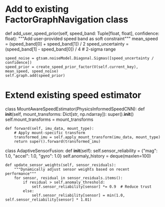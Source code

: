 # Add to existing FactorGraphNavigation class
def add_user_speed_prior(self, speed_band: Tuple[float, float], confidence: float):
    """Add user-provided speed band as soft constraint"""
    mean_speed = (speed_band[0] + speed_band[1]) / 2
    speed_uncertainty = (speed_band[1] - speed_band[0]) / 4  # 2-sigma range
    
    speed_noise = gtsam.noiseModel.Diagonal.Sigmas([speed_uncertainty / confidence])
    speed_prior = create_speed_prior_factor(V(self.current_key), mean_speed, speed_noise)
    self.graph.add(speed_prior)

# Extend existing speed estimator
class MountAwareSpeedEstimator(PhysicsInformedSpeedCNN):
    def __init__(self, mount_transforms: Dict[str, np.ndarray]):
        super().__init__()
        self.mount_transforms = mount_transforms
    
    def forward(self, imu_data, mount_type):
        # Apply mount-specific transform
        transformed_imu = self.apply_mount_transform(imu_data, mount_type)
        return super().forward(transformed_imu)

class AdaptiveSensorFusion:
    def __init__(self):
        self.sensor_reliability = {"mag": 1.0, "accel": 1.0, "gyro": 1.0}
        self.anomaly_history = deque(maxlen=100)
    
    def update_sensor_weights(self, sensor_residuals):
        """Dynamically adjust sensor weights based on recent performance"""
        for sensor, residual in sensor_residuals.items():
            if residual > self.anomaly_threshold:
                self.sensor_reliability[sensor] *= 0.9  # Reduce trust
            else:
                self.sensor_reliability[sensor] = min(1.0, self.sensor_reliability[sensor] * 1.01)